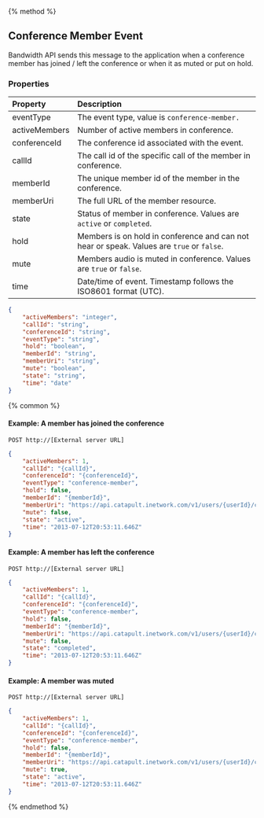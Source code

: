 {% method %}
## Conference Member Event
Bandwidth API sends this message to the application when a conference member has joined / left the conference or when it as muted or put on hold.

### Properties
| Property      | Description                                                                               |
|:--------------|:------------------------------------------------------------------------------------------|
| eventType     | The event type, value is `conference-member.`                                             |
| activeMembers | Number of active members in conference.                                                   |
| conferenceId  | The conference id associated with the event.                                              |
| callId        | The call id of the specific call of the member in conference.                             |
| memberId      | The unique member id of the member in the conference.                                     |
| memberUri     | The full URL of the member resource.                                                      |
| state         | Status of member in conference. Values are `active` or `completed`.                       |
| hold          | Members is on hold in conference and can not hear or speak. Values are `true` or `false`. |
| mute          | Members audio is muted in conference. Values are `true` or `false`.                       |
| time          | Date/time of event. Timestamp follows the ISO8601 format (UTC).                           |

```json
{
    "activeMembers": "integer",
    "callId": "string",
    "conferenceId": "string",
    "eventType": "string",
    "hold": "boolean",
    "memberId": "string",
    "memberUri": "string",
    "mute": "boolean",
    "state": "string",
    "time": "date"
}
```
{% common %}

#### Example: A member has joined the conference

```
POST http://[External server URL]
```

```json
{
    "activeMembers": 1,
    "callId": "{callId}",
    "conferenceId": "{conferenceId}",
    "eventType": "conference-member",
    "hold": false,
    "memberId": "{memberId}",
    "memberUri": "https://api.catapult.inetwork.com/v1/users/{userId}/conferences/{conferenceId}/members/{memberId}",
    "mute": false,
    "state": "active",
    "time": "2013-07-12T20:53:11.646Z"
}
```
#### Example: A member has left the conference

```
POST http://[External server URL]
```

```json
{
    "activeMembers": 1,
    "callId": "{callId}",
    "conferenceId": "{conferenceId}",
    "eventType": "conference-member",
    "hold": false,
    "memberId": "{memberId}",
    "memberUri": "https://api.catapult.inetwork.com/v1/users/{userId}/conferences/{conferenceId}/members/{memberId}",
    "mute": false,
    "state": "completed",
    "time": "2013-07-12T20:53:11.646Z"
}
```
#### Example: A member was muted

```
POST http://[External server URL]
```

```json
{
    "activeMembers": 1,
    "callId": "{callId}",
    "conferenceId": "{conferenceId}",
    "eventType": "conference-member",
    "hold": false,
    "memberId": "{memberId}",
    "memberUri": "https://api.catapult.inetwork.com/v1/users/{userId}/conferences/{conferenceId}/members/{memberId}",
    "mute": true,
    "state": "active",
    "time": "2013-07-12T20:53:11.646Z"
}
```
{% endmethod %}
